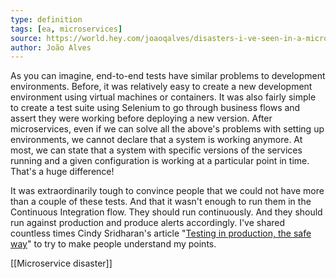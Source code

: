 ```yaml
---
type: definition
tags: [ea, microservices]
source: https://world.hey.com/joaoqalves/disasters-i-ve-seen-in-a-microservices-world-a9137a51
author: João Alves
---
```

As you can imagine, end-to-end tests have similar problems to development environments. Before, it was relatively easy to create a new development environment using virtual machines or containers. It was also fairly simple to create a test suite using Selenium to go through business flows and assert they were working before deploying a new version. After microservices, even if we can solve all the above's problems with setting up environments, we cannot declare that a system is working anymore. At most, we can state that a system with specific versions of the services running and a given configuration is working at a particular point in time. That's a huge difference!

It was extraordinarily tough to convince people that we could not have more than a couple of these tests. And that it wasn't enough to run them in the Continuous Integration flow. They should run continuously. And they should run against production and produce alerts accordingly. I've shared countless times Cindy Sridharan's article "[Testing in production, the safe way](https://copyconstruct.medium.com/testing-in-production-the-safe-way-18ca102d0ef1)" to try to make people understand my points.

[[Microservice disaster]]